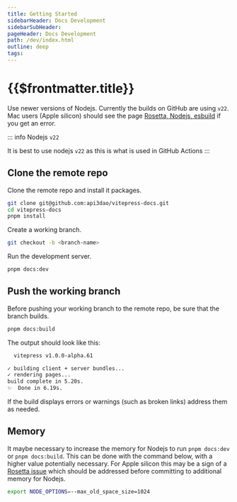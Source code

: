 ```yaml
---
title: Getting Started
sidebarHeader: Docs Development
sidebarSubHeader:
pageHeader: Docs Development
path: /dev/index.html
outline: deep
tags:
---
```


<PageHeader/>

# {{$frontmatter.title}}

Use newer versions of Nodejs. Currently the builds on GitHub are using `v22`.
Mac users (Apple silicon) should see the page
[Rosetta, Nodejs, esbuild](/dev/rosetta.md) if you get an error.

::: info Nodejs `v22`

It is best to use nodejs `v22` as this is what is used in GitHub Actions :::

## Clone the remote repo

Clone the remote repo and install it packages.

```sh
git clone git@github.com:api3dao/vitepress-docs.git
cd vitepress-docs
pnpm install
```

Create a working branch.

```sh
git checkout -b <branch-name>
```

Run the development server.

```sh
pnpm docs:dev
```

## Push the working branch

Before pushing your working branch to the remote repo, be sure that the branch
builds.

```sh
pnpm docs:build
```

The output should look like this:

```sh
  vitepress v1.0.0-alpha.61

✓ building client + server bundles...
✓ rendering pages...
build complete in 5.20s.
✨  Done in 6.19s.
```

If the build displays errors or warnings (such as broken links) address them as
needed.

## Memory

It maybe necessary to increase the memory for Nodejs to run `pnpm docs:dev` or
`pnpm docs:build`. This can be done with the command below, with a higher value
potentially necessary. For Apple silicon this may be a sign of a
[Rosetta issue](/dev/rosetta.md) which should be addressed before committing to
additional memory for Nodejs.

```sh
export NODE_OPTIONS=--max_old_space_size=1024
```
